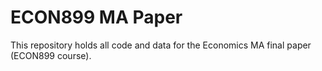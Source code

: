 # ECON899 MA Paper

This repository holds all code and data for the Economics MA final paper (ECON899 course).

